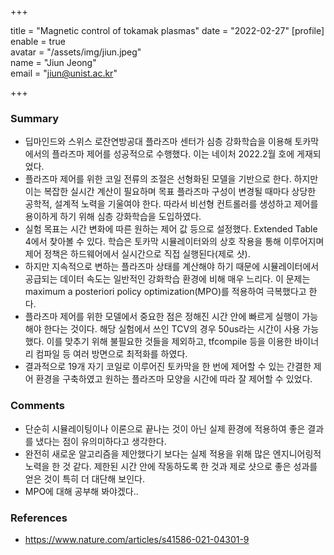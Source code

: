 +++

title = "Magnetic control of tokamak plasmas"
date = "2022-02-27"
[profile]  
	enable = true  
	avatar = "/assets/img/jiun.jpeg"  
	name = "Jiun Jeong"  
	email = "jiun@unist.ac.kr"

+++

### Summary

- 딥마인드와 스위스 로잔연방공대 플라즈마 센터가 심층 강화학습을 이용해 토카막에서의 플라즈마 제어를 성공적으로 수행했다. 이는 네이처 2022.2월 호에 게재되었다.
- 플라즈마 제어를 위한 코일 전류의 조절은 선형화된 모델을 기반으로 한다. 하지만 이는 복잡한 실시간 계산이 필요하며 목표 플라즈마 구성이 변경될 때마다 상당한 공학적, 설계적 노력을 기울여야 한다. 따라서 비선형 컨트롤러를 생성하고 제어를 용이하게 하기 위해 심층 강화학습을 도입하였다. 
- 실험 목표는 시간 변화에 따른 원하는 제어 값 등으로 설정했다. Extended Table 4에서 찾아볼 수 있다. 학습은 토카막 시뮬레이터와의 상호 작용을 통해 이루어지며 제어 정책은 하드웨어에서 실시간으로 직접 실행된다(제로 샷).
- 하지만 지속적으로 변하는 플라즈마 상태를 계산해야 하기 때문에 시뮬레이터에서 공급되는 데이터 속도는 일반적인 강화학습 환경에 비해 매우 느리다. 이 문제는 maximum a posteriori policy optimization(MPO)를 적용하여 극복했다고 한다.
- 플라즈마 제어를 위한 모델에서 중요한 점은 정해진 시간 안에 빠르게 실행이 가능해야 한다는 것이다. 해당 실험에서 쓰인 TCV의 경우 50us라는 시간이 사용 가능했다. 이를 맞추기 위해 불필요한 것들을 제외하고, tfcompile 등을 이용한 바이너리 컴파일 등 여러 방면으로 최적화를 하였다.
- 결과적으로 19개 자기 코일로 이루어진 토카막을 한 번에 제어할 수 있는 간결한 제어 환경을 구축하였고 원하는 플라즈마 모양을 시간에 따라 잘 제어할 수 있었다.

### Comments

- 단순히 시뮬레이팅이나 이론으로 끝나는 것이 아닌 실제 환경에 적용하여 좋은 결과를 냈다는 점이 유의미하다고 생각한다.
- 완전히 새로운 알고리즘을 제안했다기 보다는 실제 적용을 위해 많은 엔지니어링적 노력을 한 것 같다. 제한된 시간 안에 작동하도록 한 것과 제로 샷으로 좋은 성과를 얻은 것이 특히 더 대단해 보인다.
- MPO에 대해 공부해 봐야겠다..

### References

- https://www.nature.com/articles/s41586-021-04301-9